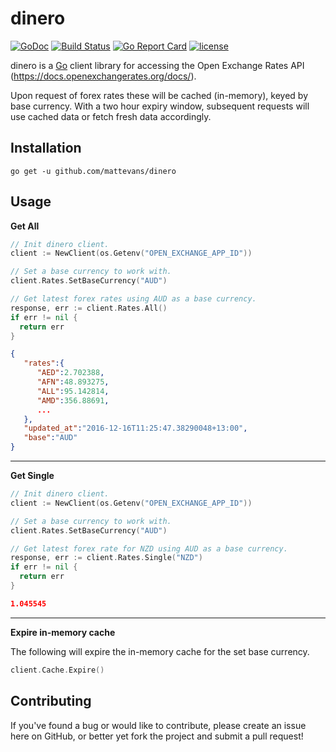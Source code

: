 # dinero

[![GoDoc](https://godoc.org/github.com/mattevans/dinero?status.svg)](https://godoc.org/github.com/mattevans/dinero)
[![Build Status](https://travis-ci.org/mattevans/dinero.svg?branch=master)](https://travis-ci.org/mattevans/dinero)
[![Go Report Card](https://goreportcard.com/badge/github.com/mattevans/dinero)](https://goreportcard.com/report/github.com/mattevans/dinero)
[![license](https://img.shields.io/github/license/mashape/apistatus.svg)](https://github.com/mattevans/dinero/blob/master/LICENSE)

dinero is a [Go](http://golang.org) client library for accessing the Open Exchange Rates API (https://docs.openexchangerates.org/docs/).

Upon request of forex rates these will be cached (in-memory), keyed by base currency. With a two hour expiry window, subsequent requests will use cached data or fetch fresh data accordingly.

Installation
-----------------

`go get -u github.com/mattevans/dinero`

Usage
-----------------

**Get All**

```go
// Init dinero client.
client := NewClient(os.Getenv("OPEN_EXCHANGE_APP_ID"))

// Set a base currency to work with.
client.Rates.SetBaseCurrency("AUD")

// Get latest forex rates using AUD as a base currency.
response, err := client.Rates.All()
if err != nil {
  return err
}
```

```json
{
   "rates":{
      "AED":2.702388,
      "AFN":48.893275,
      "ALL":95.142814,
      "AMD":356.88691,
      ...
   },
   "updated_at":"2016-12-16T11:25:47.38290048+13:00",
   "base":"AUD"
}
```

---

**Get Single**

```go
// Init dinero client.
client := NewClient(os.Getenv("OPEN_EXCHANGE_APP_ID"))

// Set a base currency to work with.
client.Rates.SetBaseCurrency("AUD")

// Get latest forex rate for NZD using AUD as a base currency.
response, err := client.Rates.Single("NZD")
if err != nil {
  return err
}
```

```json
1.045545
```

---

**Expire in-memory cache**

The following will expire the in-memory cache for the set base currency.

```go
client.Cache.Expire()
```

Contributing
-----------------
If you've found a bug or would like to contribute, please create an issue here on GitHub, or better yet fork the project and submit a pull request!
